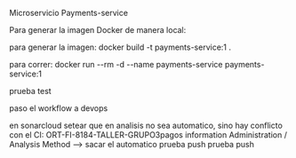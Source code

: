 Microservicio Payments-service

Para generar la imagen Docker de manera local:

para generar la imagen:
docker build -t payments-service:1 .

para correr:
docker run --rm -d --name payments-service payments-service:1

prueba test

paso el workflow a devops

en sonarcloud setear que en analisis no sea automatico, sino hay conflicto con el CI:
ORT-FI-8184-TALLER-GRUPO3pagos information Administration / Analysis Method   --> sacar el automatico
prueba push
prueba push
